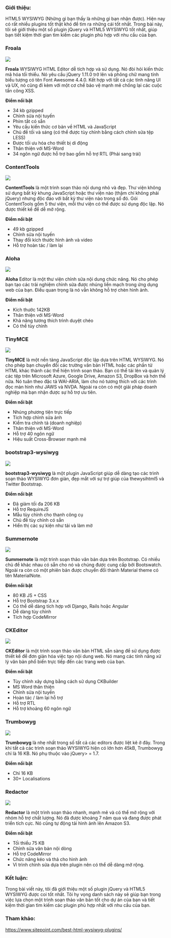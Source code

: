 ### **Giới thiệu:**

HTML5 WYSIWYG (Những gì bạn thấy là những gì bạn nhận được). Hiện nay có rất nhiều plugins tốt thật khó để tìm ra những cái tốt nhất. Trong bài này, tôi sẽ giới thiệu một số plugin jQuery và HTML5 WYSIWYG tốt nhất, giúp bạn tiết kiệm thời gian tìm kiếm các plugin phù hợp với nhu cầu của bạn.

### Froala

![](https://images.viblo.asia/5915e20c-d32c-40a1-99a6-ce420b9ab7f0.png)

**Froala** WYSIWYG HTML Editor  dễ tích hợp và sử dụng. Nó đòi hỏi kiến thức mã hóa tối thiểu. Nó yêu cầu jQuery 1.11.0 trở lên và phông chữ mang tính biểu tượng có tên Font Awesome 4.4.0. Kết hợp với tất cả các tính năng UI và UX, nó cũng đi kèm với một cơ chế bảo vệ mạnh mẽ chống lại các cuộc tấn công XSS.

**Điểm nổi bật**

* 34 kb gzipped
* Chỉnh sửa nội tuyến
* Phím tắt có sẵn
* Yêu cầu kiến thức cơ bản về HTML và JavaScript
* Chủ đề tối và sáng (có thể được tùy chỉnh bằng cách chỉnh sửa tệp LESS)
* Được tối ưu hóa cho thiết bị di động
* Thân thiện với MS-Word
* 34 ngôn ngữ được hỗ trợ bao gồm hỗ trợ RTL (Phải sang trái)

### **ContentTools**

![](https://images.viblo.asia/380eb940-4bd9-4758-9d41-cd9acf6a782c.png)

**ContentTools** là một trình soạn thảo nội dung nhỏ và đẹp. Thư viện không sử dụng bất kỳ khung JavaScript hoặc thư viện nào (thậm chí không phải jQuery) nhưng độc đáo với bất kỳ thư viện nào trong số đó. Gói ContentTools gồm 5 thư viện, mỗi thư viện có thể được sử dụng độc lập. Nó được thiết kế để dễ mở rộng.

**Điểm nổi bật**

* 49 kb gzipped
* Chỉnh sửa nội tuyến
* Thay đổi kích thước hình ảnh và video
* Hỗ trợ hoàn tác / làm lại

### **Aloha**

![](https://images.viblo.asia/8e29874c-7147-48a2-a0c9-fb2fb9678846.png)

**Aloha** Editor là một thư viện chỉnh sửa nội dung chức năng. Nó cho phép bạn tạo các trải nghiệm chỉnh sửa được nhúng liền mạch trong ứng dụng web của bạn. Điều quan trọng là nó vẫn không hỗ trợ chèn hình ảnh.

**Điểm nổi bật**

* Kích thước 142KB
* Thân thiện với MS-Word
* Khả năng tương thích trình duyệt chéo
* Có thể tùy chỉnh

### **TinyMCE**

![](https://images.viblo.asia/6c82d2c6-056f-4997-87b2-d4b7c6dfda10.png)

**TinyMCE** là một nền tảng JavaScript độc lập dựa trên HTML WYSIWYG. Nó cho phép bạn chuyển đổi các trường văn bản HTML hoặc các phần tử HTML khác thành các thể hiện trình soạn thảo. Bạn có thể tải lên và quản lý các tệp trên Microsoft Azure, Google Drive, Amazon S3, DropBox và hơn thế nữa. Nó tuân theo đặc tả WAI-ARIA, làm cho nó tương thích với các trình đọc màn hình như JAWS và NVDA. Ngoài ra còn có một giải pháp doanh nghiệp mà bạn nhận được sự hỗ trợ ưu tiên.

**Điểm nổi bật**

* Nhúng phương tiện trực tiếp
* Tích hợp chỉnh sửa ảnh
* Kiểm tra chính tả (doanh nghiệp)
* Thân thiện với MS-Word
* Hỗ trợ 40 ngôn ngữ
* Hiệu suất Cross-Browser mạnh mẽ

### **bootstrap3-wysiwyg**

![](https://images.viblo.asia/c8a47c71-9e73-4796-8069-f795ce25749d.png)

**bootstrap3-wysiwyg** là một plugin JavaScript giúp dễ dàng tạo các trình soạn thảo WYSIWYG đơn giản, đẹp mắt với sự trợ giúp của thewysihtml5 và Twitter Bootstrap.

**Điểm nổi bật**

* Đã giảm tối đa 206 KB
* Hỗ trợ RequireJS
* Mẫu tùy chỉnh cho thanh công cụ
* Chủ đề tùy chỉnh có sẵn
* Hiển thị các sự kiện như tải và làm mờ

### **Summernote**

![](https://images.viblo.asia/8c11e31d-57e8-47b5-965a-0aed41009dfc.png)

**Summernote** là một trình soạn thảo văn bản dựa trên Bootstrap. Có nhiều chủ đề khác nhau có sẵn cho nó và chúng được cung cấp bởi Bootswatch. Ngoài ra còn có một phiên bản được chuyển đổi thành Material theme có tên MaterialNote.

**Điểm nổi bật**

* 80 KB JS + CSS
* Hỗ trợ Bootstrap 3.x.x
* Có thể dễ dàng tích hợp với Django, Rails hoặc Angular
* Dễ dàng tùy chỉnh
* Tích hợp CodeMirror

### **CKEditor**

![](https://images.viblo.asia/90d347aa-8b90-4b9d-998a-c33ea03bbc02.png)

**CKEditor** là một trình soạn thảo văn bản HTML sẵn sàng để sử dụng được thiết kế để đơn giản hóa việc tạo nội dung web. Nó mang các tính năng xử lý văn bản phổ biến trực tiếp đến các trang web của bạn.

**Điểm nổi bật**

* Tùy chỉnh xây dựng bằng cách sử dụng CKBuilder
* MS Word thân thiện
* Chỉnh sửa nội tuyến
* Hoàn tác / làm lại hỗ trợ
* Hỗ trợ RTL
* Hỗ trợ khoảng 60 ngôn ngữ

### **Trumbowyg**

![](https://images.viblo.asia/55386c42-ef2b-4ed0-b78d-c0947de2e5f0.png)

**Trumbowyg** là nhẹ nhất trong số tất cả các editors được liệt kê ở đây. Trong khi tất cả các trình soạn thảo WYSIWYG hiện có lớn hơn 45kB, Trumbowyg chỉ là 16 KB. Nó phụ thuộc vào jQuery> = 1.7.

**Điểm nổi bật**

* Chỉ 16 KB
* 30+ Localisations


### **Redactor**

![](https://images.viblo.asia/97cf21ca-2d11-4e9e-893d-fe86e9b79e96.png)

**Redactor** là một trình soạn thảo nhanh, mạnh mẽ và có thể mở rộng với nhóm hỗ trợ chất lượng. Nó đã được khoảng 7 năm qua và đang được phát triển tích cực. Nó cũng tự động tải hình ảnh lên Amazon S3.

**Điểm nổi bật**

* Tối thiểu 75 KB
* Chỉnh sửa văn bản nội dòng
* Hỗ trợ CodeMirror
* Chức năng kéo và thả cho hình ảnh
* Vì trình chỉnh sửa dựa trên plugin nên có thể dễ dàng mở rộng.

### **Kết luận:**

Trong bài viết này, tôi đã giới thiệu một số plugin jQuery và HTML5 WYSIWYG được coi tốt nhất. Tôi hy vọng danh sách này sẽ giúp bạn trong việc lựa chọn một trình soạn thảo văn bản tốt cho dự án của bạn và tiết kiệm thời gian tìm kiếm các plugin phù hợp nhất với nhu cầu của bạn.

### **Tham khảo:**

https://www.sitepoint.com/best-html-wysiwyg-plugins/